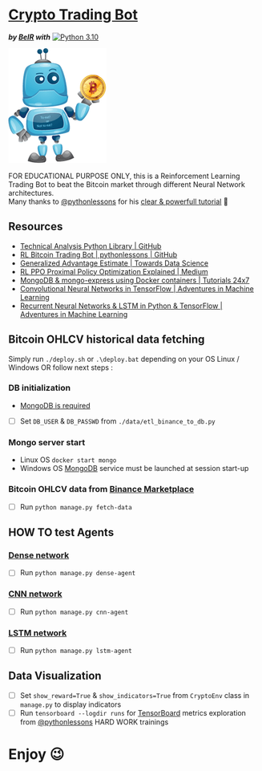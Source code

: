 # [Crypto Trading Bot]()
***by [BelR](https://github.com/belr20) with*** [![Python 3.10](https://img.shields.io/badge/python-3.10-blue.svg)](https://www.python.org/downloads/release/python-3104/)

![Bot](./assets/bot.png)

FOR EDUCATIONAL PURPOSE ONLY, this is a Reinforcement Learning Trading Bot to beat the Bitcoin market through different Neural Network architectures.  
Many thanks to [@pythonlessons](https://github.com/pythonlessons) for his [clear & powerfull tutorial](https://pylessons.com/RL-BTC-BOT-backbone) :pray:  
  
## Resources

* [Technical Analysis Python Library | GitHub](https://github.com/bukosabino/ta#technical-analysis-library-in-python)
* [RL Bitcoin Trading Bot | pythonlessons | GitHub](https://github.com/pythonlessons/RL-Bitcoin-trading-bot)
* [Generalized Advantage Estimate | Towards Data Science](https://towardsdatascience.com/generalized-advantage-estimate-maths-and-code-b5d5bd3ce737)
* [RL PPO Proximal Policy Optimization Explained | Medium](https://jonathan-hui.medium.com/rl-proximal-policy-optimization-ppo-explained-77f014ec3f12)
* [MongoDB & mongo-express using Docker containers | Tutorials 24x7](https://devops.tutorials24x7.com/blog/containerize-mongodb-and-mongo-express-using-docker-containers)
* [Convolutional Neural Networks in TensorFlow | Adventures in Machine Learning](https://adventuresinmachinelearning.com/convolutional-neural-networks-tutorial-tensorflow/)
* [Recurrent Neural Networks & LSTM in Python & TensorFlow | Adventures in Machine Learning](https://adventuresinmachinelearning.com/recurrent-neural-networks-lstm-tutorial-tensorflow/)

## Bitcoin OHLCV historical data fetching
  
Simply run `./deploy.sh` or `.\deploy.bat` depending on your OS Linux / Windows OR follow next steps :  
  
### DB initialization

* [MongoDB is required](https://openclassrooms.com/fr/courses/4462426-maitrisez-les-bases-de-donnees-nosql/4474601-decouvrez-le-fonctionnement-de-mongodb)
* [ ] Set `DB_USER` & `DB_PASSWD` from `./data/etl_binance_to_db.py`

### Mongo server start

* Linux OS `docker start mongo`
* Windows OS [MongoDB](https://practicalprogramming.fr/mongodb-windows#lancez-linstance-mongodb) service must be launched at session start-up

### Bitcoin OHLCV data from [Binance Marketplace](https://www.binance.com/fr)

* [ ] Run `python manage.py fetch-data`

## HOW TO test Agents

### [Dense network](https://www.tensorflow.org/guide/keras/sequential_model)

* [ ] Run `python manage.py dense-agent`

### [CNN network](https://www.tensorflow.org/tutorials/images/cnn)

* [ ] Run `python manage.py cnn-agent`

### [LSTM network](https://www.tensorflow.org/tutorials/structured_data/time_series)

* [ ] Run `python manage.py lstm-agent`

## Data Visualization

* [ ] Set `show_reward=True` & `show_indicators=True` from `CryptoEnv` class in `manage.py` to display indicators
* [ ] Run `tensorboard --logdir runs` for [TensorBoard](https://www.tensorflow.org/tensorboard/get_started) metrics exploration from [@pythonlessons](https://github.com/pythonlessons) HARD WORK trainings
  
# Enjoy :wink:  
